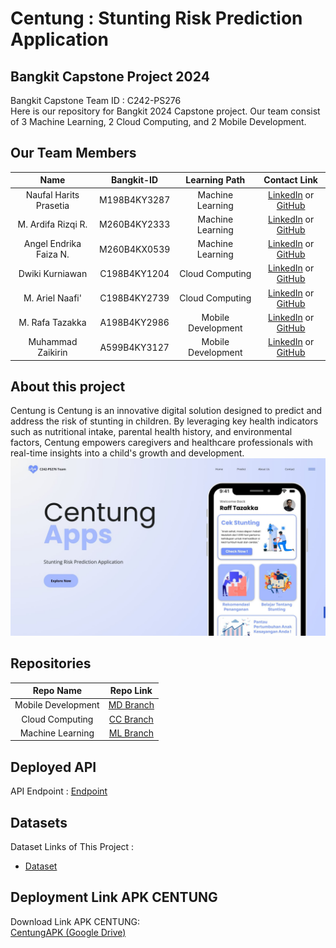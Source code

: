 <!-- @format -->

# Centung : Stunting Risk Prediction Application

## Bangkit Capstone Project 2024

Bangkit Capstone Team ID : C242-PS276 <br>
Here is our repository for Bangkit 2024 Capstone project. Our team consist of 3 Machine Learning, 2 Cloud Computing, and 2 Mobile Development.

## Our Team Members

|          Name          |  Bangkit-ID  |   Learning Path    |                                                          Contact Link                                                          |
| :--------------------: | :----------: | :----------------: | :----------------------------------------------------------------------------------------------------------------------------: |
| Naufal Harits Prasetia | M198B4KY3287 |  Machine Learning  | [LinkedIn](https://www.linkedin.com/in/naufal-harits-prasetia-35b443283/) or [GitHub](https://github.com/naufalharitsprasetia) |
|   M. Ardifa Rizqi R.   | M260B4KY2333 |  Machine Learning  |      [LinkedIn](https://www.linkedin.com/in/m-ardifa-rizqi-ramadhan-1b0b30246/) or [GitHub](https://github.com/ardifa24)       |
| Angel Endrika Faiza N. | M260B4KX0539 |  Machine Learning  |        [LinkedIn](https://www.linkedin.com/in/angelendrikafaizanurfadia/) or [GitHub](https://github.com/angelendrika)         |
|    Dwiki Kurniawan     | C198B4KY1204 |  Cloud Computing   |          [LinkedIn](https://www.linkedin.com/in/dwiki-kurniawan-6abb62294/) or [GitHub](https://github.com/dwikiAwan)          |
|    M. Ariel Naafi'     | C198B4KY2739 |  Cloud Computing   |      [LinkedIn](https://www.linkedin.com/in/muhammad-ariel-naafi-a70b68242/) or [GitHub](https://github.com/arielnaafi14)      |
|    M. Rafa Tazakka     | A198B4KY2986 | Mobile Development |           [LinkedIn](https://www.linkedin.com/in/rafa-tazakka-17a918327/) or [GitHub](http://github.com/jimbonlemu)            |
|   Muhammad Zaikirin    | A599B4KY3127 | Mobile Development |      [LinkedIn](https://www.linkedin.com/in/muhammad-zakirin-09a5732a2/) or [GitHub](https://github.com/Muhammadzakirin)       |

## About this project

Centung is Centung is an innovative digital solution designed to predict and address the risk of stunting in children. By leveraging key health indicators such as nutritional intake, parental health history, and environmental factors, Centung empowers caregivers and healthcare professionals with real-time insights into a child's growth and development.
![CentungApp](https://github.com/Centung-C242-PS276/.github/blob/main/profile/CENTUNG.jpg)

## Repositories

|     Repo Name      |                               Repo Link                               |
| :----------------: | :-------------------------------------------------------------------: |
| Mobile Development | [MD Branch](https://github.com/Centung-C242-PS276/Mobile-Development) |
|  Cloud Computing   |  [CC Branch](https://github.com/Centung-C242-PS276/Cloud-Computing)   |
|  Machine Learning  |  [ML Branch](https://github.com/Centung-C242-PS276/Machine-Learning)  |

## Deployed API

API Endpoint : [Endpoint](https://api-model-ml-343378515387.asia-southeast2.run.app/predict)

## Datasets

Dataset Links of This Project :

- [Dataset](https://www.kaggle.com/datasets/rendiputra/stunting-balita-detection-121k-rows)

## Deployment Link APK CENTUNG

Download Link APK CENTUNG:<br>
[CentungAPK (Google Drive)](https://not.yet)
